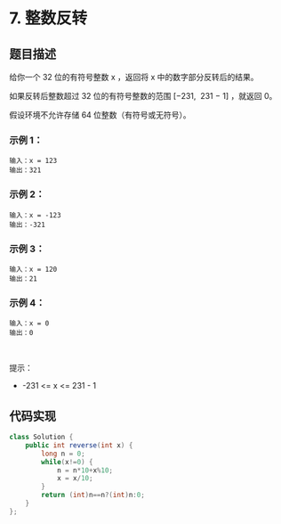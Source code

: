 # 7. 整数反转

## 题目描述
给你一个 32 位的有符号整数 x ，返回将 x 中的数字部分反转后的结果。

如果反转后整数超过 32 位的有符号整数的范围 [−231,  231 − 1] ，就返回 0。

假设环境不允许存储 64 位整数（有符号或无符号）。
 

### 示例 1：
```
输入：x = 123
输出：321
```
### 示例 2：
```
输入：x = -123
输出：-321
```
### 示例 3：
```
输入：x = 120
输出：21
```
### 示例 4：
```
输入：x = 0
输出：0
```
 

提示：

 - -231 <= x <= 231 - 1



## 代码实现
```Java
class Solution {
    public int reverse(int x) {
        long n = 0;
		while(x!=0) {
			n = n*10+x%10;
			x = x/10;
		}
		return (int)n==n?(int)n:0;
    }
};
```